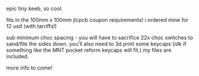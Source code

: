 epic tiny keeb, so cool.

fits in the 100mm x 100mm jlcpcb coupon requirements! i ordered mine for 12 usd (with tarriffs!)

sub minimum choc spacing - you will have to sacrifice 22x choc switches to sand/file the sides down. you'll also need to 3d print some keycaps (idk if something like the MNT pocket reform keycaps will fit.) my files are included.

more info to come!